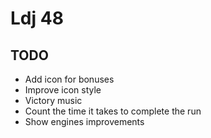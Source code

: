 # Ldj 48


## TODO
- Add icon for bonuses
- Improve icon style
- Victory music
- Count the time it takes to complete the run
- Show engines improvements

